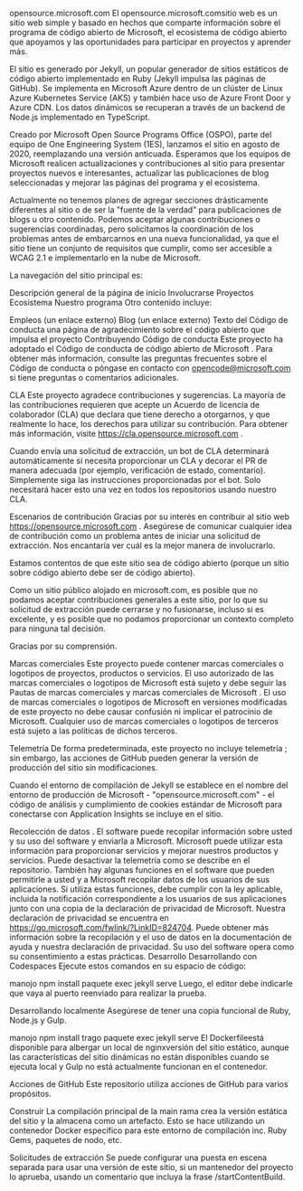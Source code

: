 opensource.microsoft.com
El opensource.microsoft.comsitio web es un sitio web simple y basado en hechos que comparte información sobre el programa de código abierto de Microsoft, el ecosistema de código abierto que apoyamos y las oportunidades para participar en proyectos y aprender más.

El sitio es generado por Jekyll, un popular generador de sitios estáticos de código abierto implementado en Ruby (Jekyll impulsa las páginas de GitHub). Se implementa en Microsoft Azure dentro de un clúster de Linux Azure Kubernetes Service (AKS) y también hace uso de Azure Front Door y Azure CDN. Los datos dinámicos se recuperan a través de un backend de Node.js implementado en TypeScript.

Creado por Microsoft Open Source Programs Office (OSPO), parte del equipo de One Engineering System (1ES), lanzamos el sitio en agosto de 2020, reemplazando una versión anticuada. Esperamos que los equipos de Microsoft realicen actualizaciones y contribuciones al sitio para presentar proyectos nuevos e interesantes, actualizar las publicaciones de blog seleccionadas y mejorar las páginas del programa y el ecosistema.

Actualmente no tenemos planes de agregar secciones drásticamente diferentes al sitio o de ser la "fuente de la verdad" para publicaciones de blogs u otro contenido. Podemos aceptar algunas contribuciones o sugerencias coordinadas, pero solicitamos la coordinación de los problemas antes de embarcarnos en una nueva funcionalidad, ya que el sitio tiene un conjunto de requisitos que cumplir, como ser accesible a WCAG 2.1 e implementarlo en la nube de Microsoft.

La navegación del sitio principal es:

Descripción general de la página de inicio
Involucrarse
Proyectos
Ecosistema
Nuestro programa
Otro contenido incluye:

Empleos (un enlace externo)
Blog (un enlace externo)
Texto del Código de conducta
una página de agradecimiento sobre el código abierto que impulsa el proyecto
Contribuyendo
Código de conducta
Este proyecto ha adoptado el Código de conducta de código abierto de Microsoft . Para obtener más información, consulte las preguntas frecuentes sobre el Código de conducta o póngase en contacto con opencode@microsoft.com si tiene preguntas o comentarios adicionales.

CLA
Este proyecto agradece contribuciones y sugerencias. La mayoría de las contribuciones requieren que acepte un Acuerdo de licencia de colaborador (CLA) que declara que tiene derecho a otorgarnos, y que realmente lo hace, los derechos para utilizar su contribución. Para obtener más información, visite https://cla.opensource.microsoft.com .

Cuando envía una solicitud de extracción, un bot de CLA determinará automáticamente si necesita proporcionar un CLA y decorar el PR de manera adecuada (por ejemplo, verificación de estado, comentario). Simplemente siga las instrucciones proporcionadas por el bot. Solo necesitará hacer esto una vez en todos los repositorios usando nuestro CLA.

Escenarios de contribución
Gracias por su interés en contribuir al sitio web https://opensource.microsoft.com . Asegúrese de comunicar cualquier idea de contribución como un problema antes de iniciar una solicitud de extracción. Nos encantaría ver cuál es la mejor manera de involucrarlo.

Estamos contentos de que este sitio sea de código abierto (porque un sitio sobre código abierto debe ser de código abierto).

Como un sitio público alojado en microsoft.com, es posible que no podamos aceptar contribuciones generales a este sitio, por lo que su solicitud de extracción puede cerrarse y no fusionarse, incluso si es excelente, y es posible que no podamos proporcionar un contexto completo para ninguna tal decisión.

Gracias por su comprensión.

Marcas comerciales
Este proyecto puede contener marcas comerciales o logotipos de proyectos, productos o servicios. El uso autorizado de las marcas comerciales o logotipos de Microsoft está sujeto y debe seguir las Pautas de marcas comerciales y marcas comerciales de Microsoft . El uso de marcas comerciales o logotipos de Microsoft en versiones modificadas de este proyecto no debe causar confusión ni implicar el patrocinio de Microsoft. Cualquier uso de marcas comerciales o logotipos de terceros está sujeto a las políticas de dichos terceros.

Telemetría
De forma predeterminada, este proyecto no incluye telemetría ; sin embargo, las acciones de GitHub pueden generar la versión de producción del sitio sin modificaciones.

Cuando el entorno de compilación de Jekyll se establece en el nombre del entorno de producción de Microsoft - "opensource.microsoft.com" - el código de análisis y cumplimiento de cookies estándar de Microsoft para conectarse con Application Insights se incluye en el sitio.

Recolección de datos . El software puede recopilar información sobre usted y su uso del software y enviarla a Microsoft. Microsoft puede utilizar esta información para proporcionar servicios y mejorar nuestros productos y servicios. Puede desactivar la telemetría como se describe en el repositorio. También hay algunas funciones en el software que pueden permitirle a usted y a Microsoft recopilar datos de los usuarios de sus aplicaciones. Si utiliza estas funciones, debe cumplir con la ley aplicable, incluida la notificación correspondiente a los usuarios de sus aplicaciones junto con una copia de la declaración de privacidad de Microsoft. Nuestra declaración de privacidad se encuentra en https://go.microsoft.com/fwlink/?LinkID=824704. Puede obtener más información sobre la recopilación y el uso de datos en la documentación de ayuda y nuestra declaración de privacidad. Su uso del software opera como su consentimiento a estas prácticas.
Desarrollo
Desarrollando con Codespaces
Ejecute estos comandos en su espacio de código:

manojo
npm install
paquete exec jekyll serve
Luego, el editor debe indicarle que vaya al puerto reenviado para realizar la prueba.

Desarrollando localmente
Asegúrese de tener una copia funcional de Ruby, Node.js y Gulp.

manojo
npm install
trago
paquete exec jekyll serve
El Dockerfileestá disponible para albergar un local de nginxversión del sitio estático, aunque las características del sitio dinámicas no están disponibles cuando se ejecuta local y Gulp no está actualmente funcionan en el contenedor.

Acciones de GitHub
Este repositorio utiliza acciones de GitHub para varios propósitos.

Construir
La compilación principal de la main rama crea la versión estática del sitio y la almacena como un artefacto. Esto se hace utilizando un contenedor Docker específico para este entorno de compilación inc. Ruby Gems, paquetes de nodo, etc.

Solicitudes de extracción
Se puede configurar una puesta en escena separada para usar una versión de este sitio, si un mantenedor del proyecto lo aprueba, usando un comentario que incluya la frase /startContentBuild.
